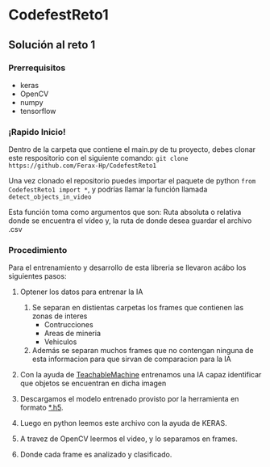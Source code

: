 # CodefestReto1

## Solución al reto 1

### Prerrequisitos

- keras
- OpenCV
- numpy
- tensorflow

### ¡Rapido Inicio!

Dentro de la carpeta que contiene el main.py de tu proyecto, debes clonar este respositorio con el siguiente comando: `git clone https://github.com/Ferax-Hp/CodefestReto1`

Una vez clonado el repositorio puedes importar el paquete de python `from CodefestReto1 import *`, y podrías llamar la función llamada `detect_objects_in_video` 

Esta función toma como argumentos que son: Ruta absoluta o relativa donde se encuentra el vídeo y, la ruta de donde desea guardar el archivo .csv

### Procedimiento

Para el entrenamiento y desarrollo de esta libreria se llevaron acábo los siguientes pasos:

1. Optener los datos para entrenar la IA
   1. Se separan en distientas carpetas los frames que contienen las zonas de interes
      - Contrucciones
      - Areas de mineria
      - Vehiculos
   2. Además se separan muchos frames que no contengan ninguna de esta informacion para que sirvan de comparacion para la IA

2. Con la ayuda de [TeachableMachine](https://teachablemachine.withgoogle.com/train/image) entrenamos una IA capaz identificar que objetos se encuentran en dicha imagen
3. Descargamos el modelo entrenado provisto por la herramienta en formato [*.h5]().
4. Luego en python leemos este archivo con la ayuda de KERAS.
5. A travez de OpenCV leermos el video, y lo separamos en frames.
6. Donde cada frame es analizado y clasificado.